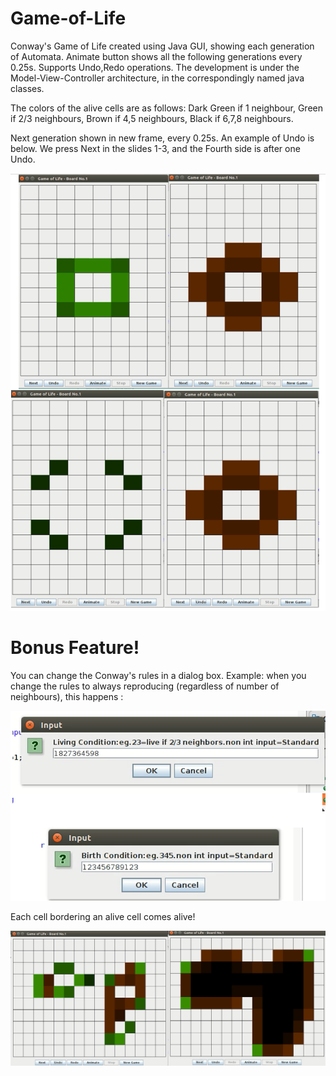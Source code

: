 # Game-of-Life
Conway's Game of Life created using Java GUI, showing each generation of Automata. Animate button shows all the following generations every 0.25s. Supports Undo,Redo operations. The development is under the Model-View-Controller architecture, in the correspondingly named java classes.

The colors of the alive cells are as follows: Dark Green if 1 neighbour, Green if 2/3 neighbours, Brown if 4,5 neighbours, Black if 6,7,8 neighbours.

Next generation shown in new frame, every 0.25s. An example of Undo is below. We press Next in the slides 1-3, and the Fourth side is after one Undo.

![UndoExample.png](https://raw.githubusercontent.com/parthnan/Game-of-Life/master/UndoExample.png)

# Bonus Feature!
You can change the Conway's rules in a dialog box. Example: when you change the rules to always reproducing (regardless of number of neighbours), this happens : 

![InputRules.png](https://raw.githubusercontent.com/parthnan/Game-of-Life/master/InputRules.png)

Each cell bordering an alive cell comes alive!

![AlwaysReproducing.png](https://raw.githubusercontent.com/parthnan/Game-of-Life/master/AlwaysReproducing.png)
